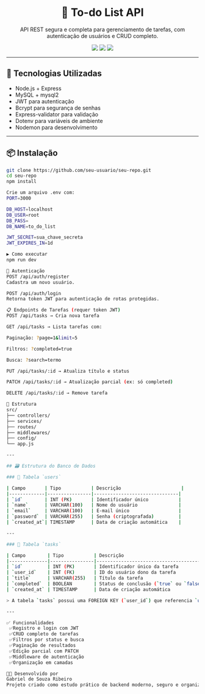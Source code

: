 <h1 align="center">📝 To-do List API</h1>

<p align="center">
  API REST segura e completa para gerenciamento de tarefas, com autenticação de usuários e CRUD completo.
</p>

<p align="center">
  <img src="https://img.shields.io/badge/Node.js-18.x-green?logo=node.js" />
  <img src="https://img.shields.io/badge/MySQL-Banco%20de%20Dados-blue?logo=mysql" />
  <img src="https://img.shields.io/badge/Status-Concluído-brightgreen" />
</p>

---

## 🚀 Tecnologias Utilizadas

- Node.js + Express
- MySQL + mysql2
- JWT para autenticação
- Bcrypt para segurança de senhas
- Express-validator para validação
- Dotenv para variáveis de ambiente
- Nodemon para desenvolvimento

---

## 📦 Instalação

```bash
git clone https://github.com/seu-usuario/seu-repo.git
cd seu-repo
npm install

Crie um arquivo .env com:
PORT=3000

DB_HOST=localhost
DB_USER=root
DB_PASS=
DB_NAME=to_do_list

JWT_SECRET=sua_chave_secreta
JWT_EXPIRES_IN=1d

▶️ Como executar
npm run dev

🔐 Autenticação
POST /api/auth/register
Cadastra um novo usuário.

POST /api/auth/login
Retorna token JWT para autenticação de rotas protegidas.

📋 Endpoints de Tarefas (requer token JWT)
POST /api/tasks → Cria nova tarefa

GET /api/tasks → Lista tarefas com:

Paginação: ?page=1&limit=5

Filtros: ?completed=true

Busca: ?search=termo

PUT /api/tasks/:id → Atualiza título e status

PATCH /api/tasks/:id → Atualização parcial (ex: só completed)

DELETE /api/tasks/:id → Remove tarefa

📁 Estrutura
src/
├── controllers/
├── services/
├── routes/
├── middlewares/
├── config/
└── app.js

---

## 🗃️ Estrutura do Banco de Dados

### 📌 Tabela `users`

| Campo       | Tipo           | Descrição                      |
|-------------|----------------|-------------------------------|
| `id`        | INT (PK)       | Identificador único           |
| `name`      | VARCHAR(100)   | Nome do usuário               |
| `email`     | VARCHAR(100)   | E-mail único                  |
| `password`  | VARCHAR(255)   | Senha (criptografada)         |
| `created_at`| TIMESTAMP      | Data de criação automática    |

---

### 📌 Tabela `tasks`

| Campo        | Tipo           | Descrição                                 |
|--------------|----------------|--------------------------------------------|
| `id`         | INT (PK)       | Identificador único da tarefa             |
| `user_id`    | INT (FK)       | ID do usuário dono da tarefa              |
| `title`      | VARCHAR(255)   | Título da tarefa                          |
| `completed`  | BOOLEAN        | Status de conclusão (`true` ou `false`)   |
| `created_at` | TIMESTAMP      | Data de criação automática                |

> A tabela `tasks` possui uma FOREIGN KEY (`user_id`) que referencia `users(id)`, com `ON DELETE CASCADE`.

---

✅ Funcionalidades
 ✅Registro e login com JWT
 ✅CRUD completo de tarefas
 ✅Filtros por status e busca
 ✅Paginação de resultados
 ✅Edição parcial com PATCH
 ✅Middleware de autenticação
 ✅Organização em camadas

👨‍💻 Desenvolvido por
Gabriel de Souza Ribeiro
Projeto criado como estudo prático de backend moderno, seguro e organizado com Node.js e MySQL.
